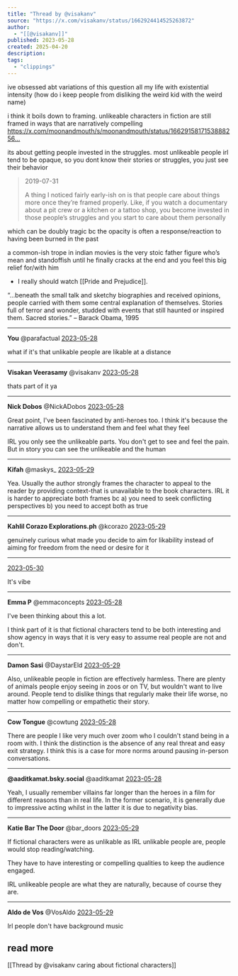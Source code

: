 ```yaml
---
title: "Thread by @visakanv"
source: "https://x.com/visakanv/status/1662924414525263872"
author:
  - "[[@visakanv]]"
published: 2023-05-28
created: 2025-04-20
description:
tags:
  - "clippings"
---
```

ive obsessed abt variations of this question all my life with existential intensity (how do i keep people from disliking the weird kid with the weird name)

i think it boils down to framing. unlikeable characters in fiction are still framed in ways that are narratively compelling https://x.com/moonandmouth/s/moonandmouth/status/1662915817153888256…

its about getting people invested in the struggles. most unlikeable people irl tend to be opaque, so you dont know their stories or struggles, you just see their behavior

> 2019-07-31
> 
> A thing I noticed fairly early-ish on is that people care about things more once they’re framed properly. Like, if you watch a documentary about a pit crew or a kitchen or a tattoo shop, you become invested in those people’s struggles and you start to care about them personally

which can be doubly tragic bc the opacity is often a response/reaction to having been burned in the past

a common-ish trope in indian movies is the very stoic father figure who’s mean and standoffish until he finally cracks at the end and you feel this big relief for/with him
- I really should watch [[Pride and Prejudice]].

“…beneath the small talk and sketchy biographies and received opinions, people carried with them some central explanation of themselves. Stories full of terror and wonder, studded with events that still haunted or inspired them. Sacred stories.” – Barack Obama, 1995

---

**You** @parafactual [2023-05-28](https://x.com/parafactual/status/1662925317265039362)

what if it's that unlikable people are likable at a distance

---

**Visakan Veerasamy** @visakanv [2023-05-28](https://x.com/visakanv/status/1662927265028767744)

thats part of it ya

---

**Nick Dobos** @NickADobos [2023-05-28](https://x.com/NickADobos/status/1662931802766606337)

Great point, I've been fascinated by anti-heroes too. I think it's because the narrative allows us to understand them and feel what they feel

IRL you only see the unlikeable parts. You don't get to see and feel the pain. But in story you can see the unlikeable and the human

---

**Kifah** @maskys\_ [2023-05-29](https://x.com/maskys_/status/1663248871827595264)

Yea. Usually the author strongly frames the character to appeal to the reader by providing context-that is unavailable to the book characters. IRL it is harder to appreciate both frames bc a) you need to seek conflicting perspectives b) you need to accept both as true

---

**Kahlil Corazo Explorations.ph** @kcorazo [2023-05-29](https://x.com/kcorazo/status/1663040490030223360)

genuinely curious what made you decide to aim for likability instead of aiming for freedom from the need or desire for it

---

[2023-05-30](https://x.com/ZengdaWei/status/1663533265809207297)

It's vibe

---

**Emma P** @emmaconcepts [2023-05-28](https://x.com/emmaconcepts/status/1662925035437260801)

I've been thinking about this a lot.

I think part of it is that fictional characters tend to be both interesting and show agency in ways that it is very easy to assume real people are not and don't.

---

**Damon Sasi** @DaystarEld [2023-05-29](https://x.com/DaystarEld/status/1663161268033802241)

Also, unlikeable people in fiction are effectively harmless. There are plenty of animals people enjoy seeing in zoos or on TV, but wouldn't want to live around. People tend to dislike things that regularly make their life worse, no matter how compelling or empathetic their story.

---

**Cow Tongue** @cowtung [2023-05-28](https://x.com/cowtung/status/1662958508336361473)

There are people I like very much over zoom who I couldn't stand being in a room with. I think the distinction is the absence of any real threat and easy exit strategy. I think this is a case for more norms around pausing in-person conversations.

---

**@aaditkamat.bsky.social** @aaditkamat [2023-05-28](https://x.com/aaditkamat/status/1662966653007589377)

Yeah, I usually remember villains far longer than the heroes in a film for different reasons than in real life. In the former scenario, it is generally due to impressive acting whilst in the latter it is due to negativity bias.

---

**Katie Bar The Door** @bar\_doors [2023-05-29](https://x.com/bar_doors/status/1663037178559987714)

If fictional characters were as unlikable as IRL unlikable people are, people would stop reading/watching.

They have to have interesting or compelling qualities to keep the audience engaged.

IRL unlikeable people are what they are naturally, because of course they are.

---

**Aldo de Vos** @VosAldo [2023-05-29](https://x.com/VosAldo/status/1663252559992061957)

Irl people don't have background music

## read more

[[Thread by @visakanv caring about fictional characters]]
